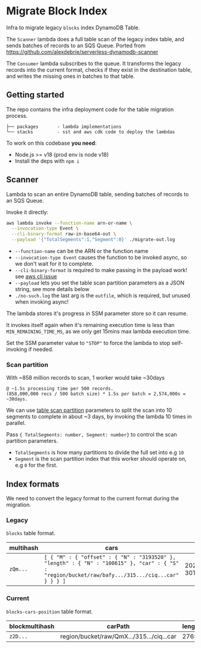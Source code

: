 # Migrate Block Index

Infra to migrate legacy `blocks` index DynamoDB Table.

The `Scanner` lambda does a full table scan of the legacy index table, and sends batches of records to an SQS Queue. Ported from https://github.com/alexdebrie/serverless-dynamodb-scanner

The `Consumer` lambda subscribes to the queue. It transforms the legacy records into the current format, checks if they exist in the destination table, and writes the missing ones in batches to that table.

## Getting started

The repo contains the infra deployment code for the table migration process.

```
├── packages       - lambda implementations
└── stacks         - sst and aws cdk code to deploy the lambdas
```

To work on this codebase **you need**:

- Node.js >= v18 (prod env is node v18)
- Install the deps with `npm i`

## Scanner
 
Lambda to scan an entire DynamoDB table, sending batches of records to an SQS Queue.

Invoke it directly:

```bash
aws lambda invoke --function-name arn-or-name \
  --invocation-type Event \
  --cli-binary-format raw-in-base64-out \
  --payload '{"TotalSegments":1,"Segment":0}' ./migrate-out.log
```

- `--function-name` can be the ARN or the function name
- `--invocation-type Event` causes the function to be invoked async, so we don't wait for it to complete.
- `--cli-binary-format` is required to make passing in the payload work! see [aws cli issue](https://github.com/awsdocs/aws-lambda-developer-guide/issues/180#issuecomment-1166923381)
- `--payload` lets you set the table scan partition parameters as a JSON string, see more details below
- `./no-such.log` the last arg is the `outfile`, which is required, but unused when invoking async!

 
The lambda stores it's progress in SSM parameter store so it can resume.
 
It invokes itself again when it's remaining execution time is less than `MIN_REMAINING_TIME_MS`, as we only get 15mins max lambda execution time.

Set the SSM parameter value to `"STOP"` to force the lambda to stop self-invoking if needed.

### Scan partition

With ~858 million records to scan, 1 worker would take ~30days

```
@ ~1.5s processing time per 500 records.
(858,000,000 recs / 500 batch size) * 1.5s per batch = 2,574,000s = ~30days.
```

We can use [table scan partition](https://docs.aws.amazon.com/amazondynamodb/latest/developerguide/Scan.html#Scan.ParallelScan) parameters to split the scan into 10 segments to complete in about ~3 days, by invoking the lambda 10 times in parallel.

Pass `{ TotalSegments: number, Segment: number}` to control the scan partition parameters.
- `TotalSegments` is how many partitions to divide the full set into e.g `10`
- `Segment` is the scan partition index that this worker should operate on, e.g `0` for the first.


## Index formats

We need to convert the legacy format to the current format during the migration.

### Legacy

`blocks` table format.

| multihash | cars    | createdAt | data  | type    |
|-----------|---------|-----------|-------|---------|
| `zQm...` | `[ { "M" : { "offset" : { "N" : "3193520" }, "length" : { "N" : "100615" }, "car" : { "S" : "region/bucket/raw/bafy.../315.../ciq...car" } } } ]` | 2022-05-30T17:06:12.864Z | `{}` | raw

### Current

`blocks-cars-position` table format.

| blockmultihash | carPath | length | offset |
|----------------|---------|--------|--------|
| `z2D...` | region/bucket/raw/QmX.../315.../ciq...car | 2765 | 3317501 |

